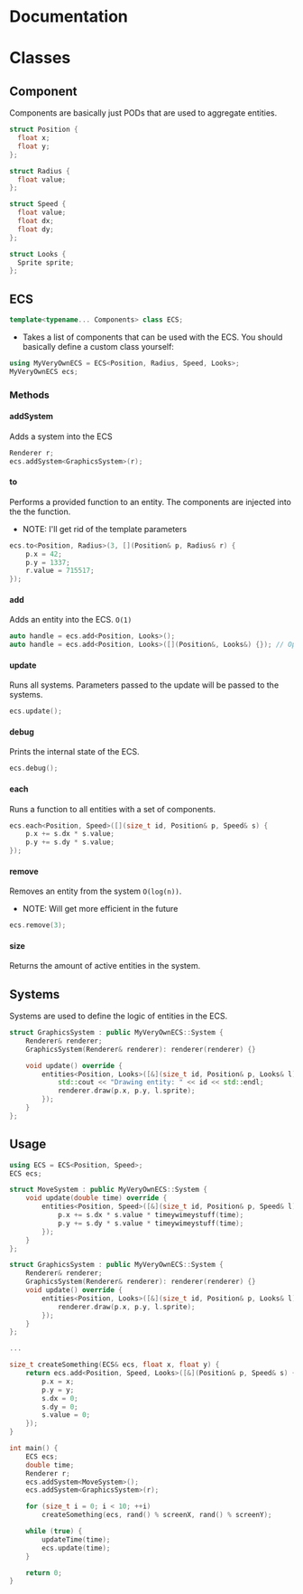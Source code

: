 Documentation
=============

# Classes

## Component
Components are basically just PODs that are used to aggregate entities.

```cpp
struct Position {
  float x;
  float y;
};

struct Radius {
  float value;
};

struct Speed {
  float value;
  float dx;
  float dy;
};

struct Looks {
  Sprite sprite;
};
```

## ECS

```cpp
template<typename... Components> class ECS;
```

* Takes a list of components that can be used with the ECS. You should basically
define a custom class yourself:

```cpp
using MyVeryOwnECS = ECS<Position, Radius, Speed, Looks>;
MyVeryOwnECS ecs;
```


### Methods

#### addSystem
Adds a system into the ECS

```cpp
Renderer r;
ecs.addSystem<GraphicsSystem>(r);
```

#### to
Performs a provided function to an entity. The components are injected into the
the function.

* NOTE: I'll get rid of the template parameters

```cpp
ecs.to<Position, Radius>(3, [](Position& p, Radius& r) {
    p.x = 42;
    p.y = 1337;
    r.value = 715517;
});
```

#### add
Adds an entity into the ECS. ``O(1)``

```cpp
auto handle = ecs.add<Position, Looks>();
auto handle = ecs.add<Position, Looks>([](Position&, Looks&) {}); // Optional initialization function
```

#### update
Runs all systems. Parameters passed to the update will be passed to the systems.

```cpp
ecs.update();
```

#### debug
Prints the internal state of the ECS.
```cpp
ecs.debug();
```

#### each
Runs a function to all entities with a set of components.

```cpp
ecs.each<Position, Speed>([](size_t id, Position& p, Speed& s) {
    p.x += s.dx * s.value;
    p.y += s.dy * s.value;
});
```

#### remove
Removes an entity from the system ``O(log(n))``.
* NOTE: Will get more efficient in the future

```cpp
ecs.remove(3);
```

#### size
Returns the amount of active entities in the system.



## Systems
Systems are used to define the logic of entities in the ECS.

```cpp
struct GraphicsSystem : public MyVeryOwnECS::System {
    Renderer& renderer;
    GraphicsSystem(Renderer& renderer): renderer(renderer) {}

    void update() override {
        entities<Position, Looks>([&](size_t id, Position& p, Looks& l) {
            std::cout << "Drawing entity: " << id << std::endl;
            renderer.draw(p.x, p.y, l.sprite);
        });
    }
};
```

## Usage
```cpp
using ECS = ECS<Position, Speed>;
ECS ecs;

struct MoveSystem : public MyVeryOwnECS::System {
    void update(double time) override {
        entities<Position, Speed>([&](size_t id, Position& p, Speed& l) {
            p.x += s.dx * s.value * timeywimeystuff(time);
            p.y += s.dy * s.value * timeywimeystuff(time);
        });
    }
};

struct GraphicsSystem : public MyVeryOwnECS::System {
    Renderer& renderer;
    GraphicsSystem(Renderer& renderer): renderer(renderer) {}
    void update() override {
        entities<Position, Looks>([&](size_t id, Position& p, Looks& l) {
            renderer.draw(p.x, p.y, l.sprite);
        });
    }
};

...

size_t createSomething(ECS& ecs, float x, float y) {
    return ecs.add<Position, Speed, Looks>([&](Position& p, Speed& s) {
        p.x = x;
        p.y = y;
        s.dx = 0;
        s.dy = 0;
        s.value = 0;
    });
}

int main() {
    ECS ecs;
    double time;
    Renderer r;
    ecs.addSystem<MoveSystem>();
    ecs.addSystem<GraphicsSystem>(r);

    for (size_t i = 0; i < 10; ++i)
        createSomething(ecs, rand() % screenX, rand() % screenY);

    while (true) {
        updateTime(time);
        ecs.update(time);
    }

    return 0;
}

```
